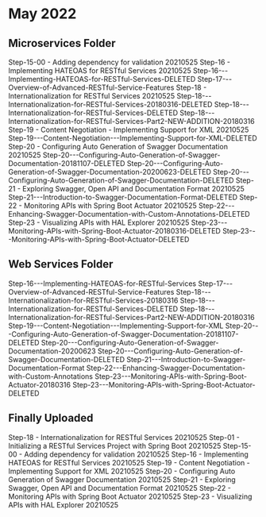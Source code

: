 # May 2022

## Microservices Folder
Step-15-00 - Adding dependency for validation 20210525
Step-16 - Implementing HATEOAS for RESTful Services 20210525
Step-16---Implementing-HATEOAS-for-RESTful-Services-DELETED
Step-17---Overview-of-Advanced-RESTful-Service-Features
Step-18 - Internationalization for RESTful Services 20210525
Step-18---Internationalization-for-RESTful-Services-20180316-DELETED
Step-18---Internationalization-for-RESTful-Services-DELETED
Step-18---Internationalization-for-RESTful-Services-Part2-NEW-ADDITION-20180316
Step-19 - Content Negotiation - Implementing Support for XML 20210525
Step-19---Content-Negotiation---Implementing-Support-for-XML-DELETED
Step-20 - Configuring Auto Generation of Swagger Documentation 20210525
Step-20---Configuring-Auto-Generation-of-Swagger-Documentation-20181107-DELETED
Step-20---Configuring-Auto-Generation-of-Swagger-Documentation-20200623-DELETED
Step-20---Configuring-Auto-Generation-of-Swagger-Documentation-DELETED
Step-21 - Exploring Swagger, Open API and Documentation Format 20210525
Step-21---Introduction-to-Swagger-Documentation-Format-DELETED
Step-22 - Monitoring APIs with Spring Boot Actuator 20210525
Step-22---Enhancing-Swagger-Documentation-with-Custom-Annotations-DELETED
Step-23 - Visualizing APIs with HAL Explorer 20210525
Step-23---Monitoring-APIs-with-Spring-Boot-Actuator-20180316-DELETED
Step-23---Monitoring-APIs-with-Spring-Boot-Actuator-DELETED


## Web Services Folder
Step-16---Implementing-HATEOAS-for-RESTful-Services
Step-17---Overview-of-Advanced-RESTful-Service-Features
Step-18---Internationalization-for-RESTful-Services-20180316
Step-18---Internationalization-for-RESTful-Services-DELETED
Step-18---Internationalization-for-RESTful-Services-Part2-NEW-ADDITION-20180316
Step-19---Content-Negotiation---Implementing-Support-for-XML
Step-20---Configuring-Auto-Generation-of-Swagger-Documentation-20181107-DELETED
Step-20---Configuring-Auto-Generation-of-Swagger-Documentation-20200623
Step-20---Configuring-Auto-Generation-of-Swagger-Documentation-DELETED
Step-21---Introduction-to-Swagger-Documentation-Format
Step-22---Enhancing-Swagger-Documentation-with-Custom-Annotations
Step-23---Monitoring-APIs-with-Spring-Boot-Actuator-20180316
Step-23---Monitoring-APIs-with-Spring-Boot-Actuator-DELETED


## Finally Uploaded
Step-18 - Internationalization for RESTful Services 20210525
Step-01 - Initializing a RESTful Services Project with Spring Boot 20210525
Step-15-00 - Adding dependency for validation 20210525
Step-16 - Implementing HATEOAS for RESTful Services 20210525
Step-19 - Content Negotiation - Implementing Support for XML 20210525
Step-20 - Configuring Auto Generation of Swagger Documentation 20210525
Step-21 - Exploring Swagger, Open API and Documentation Format 20210525
Step-22 - Monitoring APIs with Spring Boot Actuator 20210525
Step-23 - Visualizing APIs with HAL Explorer 20210525

